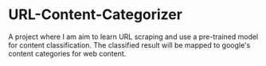 # URL-Content-Categorizer
A project where I am aim to learn URL scraping and use a pre-trained model for content classification. The classified result will be mapped to google's content categories for web content.

